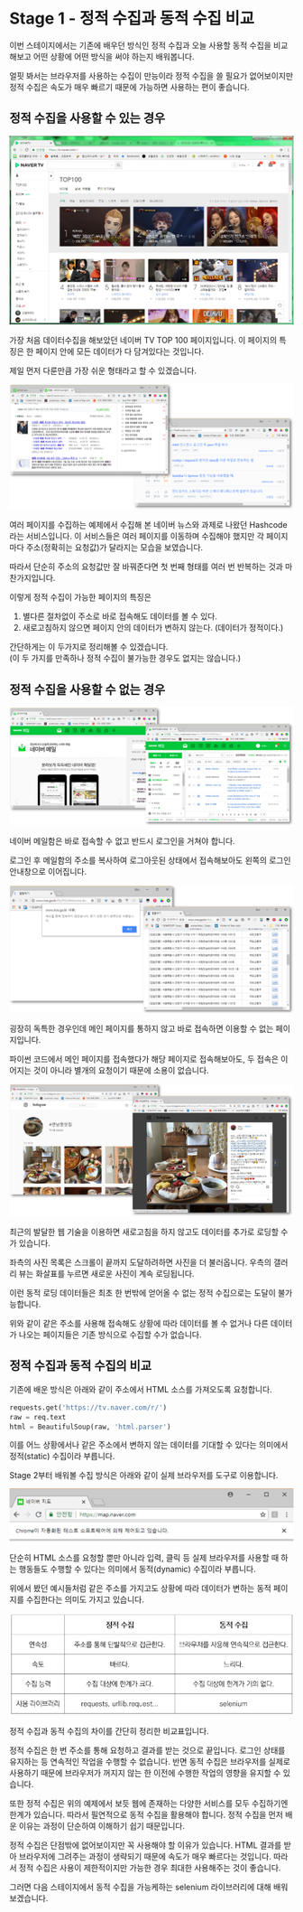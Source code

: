 # Stage 1 - 정적 수집과 동적 수집 비교

이번 스테이지에서는 기존에 배우던 방식인 정적 수집과 오늘 사용할 동적 수집을 비교해보고 어떤 상황에 어떤 방식을 써야 하는지 배워봅니다.

얼핏 봐서는 브라우저를 사용하는 수집이 만능이라 정적 수집을 쓸 필요가 없어보이지만 정적 수집은 속도가 매우 빠르기 때문에 가능하면 사용하는 편이 좋습니다.



## 정적 수집을 사용할 수 있는 경우

![](../.gitbook/assets/image%20%28177%29.png)

가장 처음 데이터수집을 해보았던 네이버 TV TOP 100 페이지입니다. 이 페이지의 특징은 한 페이지 안에 모든 데이터가 다 담겨있다는 것입니다.

제일 먼저 다룬만큼 가장 쉬운 형태라고 할 수 있겠습니다.



![](../.gitbook/assets/image%20%28100%29.png)

여러 페이지를 수집하는 예제에서 수집해 본 네이버 뉴스와 과제로 나왔던 Hashcode라는 서비스입니다. 이 서비스들은 여러 페이지를 이동하며 수집해야 했지만 각 페이지마다 주소\(정확히는 요청값\)가 달라지는 모습을 보였습니다.

따라서 단순히 주소의 요청값만 잘 바꿔준다면 첫 번째 형태를 여러 번 반복하는 것과 마찬가지입니다.

이렇게 정적 수집이 가능한 페이지의 특징은

1. 별다른 절차없이 주소로 바로 접속해도 데이터를 볼 수 있다.
2. 새로고침하지 않으면 페이지 안의 데이터가 변하지 않는다. \(데이터가 정적이다.\)

간단하게는 이 두가지로 정리해볼 수 있겠습니다.  
\(이 두 가지를 만족하나 정적 수집이 불가능한 경우도 없지는 않습니다.\)



## 정적 수집을 사용할 수 없는 경우

![](../.gitbook/assets/image%20%2817%29.png)

네이버 메일함은 바로 접속할 수 없고 반드시 로그인을 거쳐야 합니다.

로그인 후 메일함의 주소를 복사하여 로그아웃된 상태에서 접속해보아도 왼쪽의 로그인 안내창으로 이어집니다.



![](../.gitbook/assets/image%20%28156%29.png)

굉장히 독특한 경우인데 메인 페이지를 통하지 않고 바로 접속하면 이용할 수 없는 페이지입니다.

파이썬 코드에서 메인 페이지를 접속했다가 해당 페이지로 접속해보아도, 두 접속은 이어지는 것이 아니라 별개의 요청이기 때문에 소용이 없습니다.



![](../.gitbook/assets/image%20%28202%29.png)

최근의 발달한 웹 기술을 이용하면 새로고침을 하지 않고도 데이터를 추가로 로딩할 수가 있습니다.

좌측의 사진 목록은 스크롤이 끝까지 도달하려하면 사진을 더 불러옵니다. 우측의 갤러리 뷰는 화살표를 누르면 새로운 사진이 계속 로딩됩니다.

이런 동적 로딩 데이터들은 최초 한 번밖에 얻어올 수 없는 정적 수집으로는 도달이 불가능합니다.



위와 같이 같은 주소를 사용해 접속해도 상황에 따라 데이터를 볼 수 없거나 다른 데이터가 나오는 페이지들은 기존 방식으로 수집할 수가 없습니다.



## 정적 수집과 동적 수집의 비교



기존에 배운 방식은 아래와 같이 주소에서 HTML 소스를 가져오도록 요청합니다.

```python
requests.get('https://tv.naver.com/r/')
raw = req.text
html = BeautifulSoup(raw, 'html.parser')
```

이를 어느 상황에서나 같은 주소에서 변하지 않는 데이터를 기대할 수 있다는 의미에서 정적\(static\) 수집이라 부릅니다.



Stage 2부터 배워볼 수집 방식은 아래와 같이 실제 브라우저를 도구로 이용합니다.

![](../.gitbook/assets/image%20%28160%29.png)

단순히 HTML 소스를 요청할 뿐만 아니라 입력, 클릭 등 실제 브라우저를 사용할 때 하는 행동들도 수행할 수 있다는 의미에서 동적\(dynamic\) 수집이라 부릅니다.

위에서 봤던 예시들처럼 같은 주소를 가지고도 상황에 따라 데이터가 변하는 동적 페이지를 수집한다는 의미도 가지고 있습니다.



![](../.gitbook/assets/image%20%28139%29.png)

정적 수집과 동적 수집의 차이를 간단히 정리한 비교표입니다.

정적 수집은 한 번 주소를 통해 요청하고 결과를 받는 것으로 끝입니다. 로그인 상태를 유지하는 등 연속적인 작업을 수행할 수 없습니다. 반면 동적 수집은 브라우저를 실제로 사용하기 때문에 브라우저가 꺼지지 않는 한 이전에 수행한 작업의 영향을 유지할 수 있습니다.

또한 정적 수집은 위의 예제에서 보듯 웹에 존재하는 다양한 서비스를 모두 수집하기엔 한계가 있습니다. 따라서 필연적으로 동적 수집을 활용해야 합니다. 정적 수집을 먼저 배운 이유는 과정이 단순하여 이해하기 쉽기 때문입니다.

정적 수집은 단점밖에 없어보이지만 꼭 사용해야 할 이유가 있습니다. HTML 결과를 받아 브라우저에 그려주는 과정이 생략되기 때문에 속도가 매우 빠르다는 것입니다. 따라서 정적 수집은 사용이 제한적이지만 가능한 경우 최대한 사용해주는 것이 좋습니다.

그러면 다음 스테이지에서 동적 수집을 가능케하는 selenium 라이브러리에 대해 배워보겠습니다.

